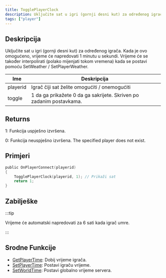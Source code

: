 ```yaml
---
title: TogglePlayerClock
description: Uključite sat u igri (gornji desni kut) za određenog igrača.
tags: ["player"]
---
```


## Deskripcija

Uključite sat u igri (gornji desni kut) za određenog igrača. Kada je ovo omogućeno, vrijeme će napredovati 1 minutu u sekundi. Vrijeme će se također interpolirati (polako mijenjati tokom vremena) kada se postavi pomoću SetWeather / SetPlayerWeather.

| Ime      | Deskripcija                                                         |
| -------- | ------------------------------------------------------------------- |
| playerid | Igrač čiji sat želite omogućiti / onemogućiti                       |
| toggle   | 1 da ga prikažete 0 da ga sakrijete. Skriven po zadanim postavkama. |

## Returns

1: Funkcija uspješno izvršena.

0: Funkcija neuspješno izvršena. The specified player does not exist.

## Primjeri

```c
public OnPlayerConnect(playerid)
{
    TogglePlayerClock(playerid, 1); // Prikaži sat
    return 1;
}
```

## Zabilješke

:::tip

Vrijeme će automatski napredovati za 6 sati kada igrač umre.

:::

## Srodne Funkcije

- [GetPlayerTime](GetPlayerTime): Dobij vrijeme igrača.
- [SetPlayerTime](SetPlayerTime): Postavi igraču vrijeme.
- [SetWorldTime](SetWorldTime): Postavi globalno vrijeme servera.
